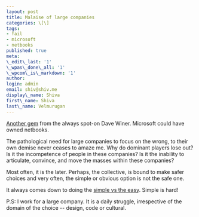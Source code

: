 ```yaml
---
layout: post
title: Malaise of large companies
categories: \[\]
tags:
- fail
- microsoft
- netbooks
published: true
meta:
\_edit\_last: '1'
\_wpas\_done\_all: '1'
\_wpcom\_is\_markdown: '1'
author:
login: admin
email: shiv@shiv.me
display\_name: Shiva
first\_name: Shiva
last\_name: Velmurugan
---
```


[Another gem][0] from the always spot-on Dave Winer. Microsoft could have owned netbooks.

The pathological need for large companies to focus on the wrong, to their own demise never ceases to amaze me. Why do dominant players lose out? Is it the incompetence of people in these companies? Is it the inability to articulate, convince, and move the masses within these companies?

Most often, it is the later. Perhaps, the collective, is bound to make safer choices and very often, the simple or obvious option is not the safe one.

It always comes down to doing the [simple vs the easy][1]. Simple is hard!

P.S: I work for a large company. It is a daily struggle, irrespective of the domain of the choice -- design, code or cultural.


[0]: http://scripting.com/2013/12/28/microsoftAndNetbooks.html
[1]: http://blog.ulrichsossou.com/2012/07/13/easy-vs-simple/